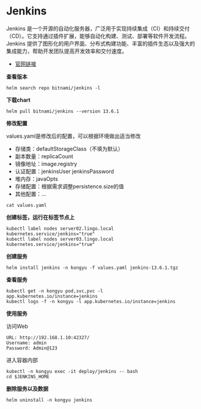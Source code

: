 # Jenkins

Jenkins 是一个开源的自动化服务器，广泛用于实现持续集成（CI）和持续交付（CD）。它支持通过插件扩展，能够自动化构建、测试、部署等软件开发流程。Jenkins 提供了图形化的用户界面、分布式构建功能、丰富的插件生态以及强大的集成能力，帮助开发团队提高开发效率和交付速度。

- [官网链接](https://www.jenkins.io)



**查看版本**

```
helm search repo bitnami/jenkins -l
```

**下载chart**

```
helm pull bitnami/jenkins --version 13.6.1
```

**修改配置**

values.yaml是修改后的配置，可以根据环境做出适当修改

- 存储类：defaultStorageClass（不填为默认）
- 副本数量：replicaCount
- 镜像地址：image.registry
- 认证配置：jenkinsUser jenkinsPassword
- 堆内存：javaOpts
- 存储配置：根据需求调整persistence.size的值
- 其他配置：...

```
cat values.yaml
```

**创建标签，运行在标签节点上**

```
kubectl label nodes server02.lingo.local kubernetes.service/jenkins="true"
kubectl label nodes server03.lingo.local kubernetes.service/jenkins="true"
```

**创建服务**

```
helm install jenkins -n kongyu -f values.yaml jenkins-13.6.1.tgz
```

**查看服务**

```
kubectl get -n kongyu pod,svc,pvc -l app.kubernetes.io/instance=jenkins
kubectl logs -f -n kongyu -l app.kubernetes.io/instance=jenkins
```

**使用服务**

访问Web

```
URL: http://192.168.1.10:42327/
Username: admin
Password: Admin@123
```

进入容器内部

```
kubectl -n kongyu exec -it deploy/jenkins -- bash
cd $JENKINS_HOME
```

**删除服务以及数据**

```
helm uninstall -n kongyu jenkins
```

